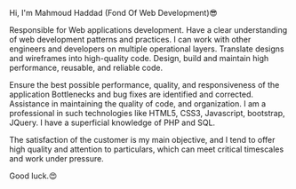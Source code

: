 Hi, I'm Mahmoud Haddad (Fond Of Web Development)😎

Responsible for Web applications development. Have a clear understanding of web development patterns and practices.
I can work with other engineers and developers on multiple operational layers.
Translate designs and wireframes into high-quality code. Design, build and maintain high performance, reusable, and reliable code.

Ensure the best possible performance, quality, and responsiveness of the application
Bottlenecks and bug fixes are identified and corrected. Assistance in maintaining the quality of code, and organization.
I am a professional in such technologies like HTML5, CSS3, Javascript, bootstrap,  JQuery.
I have a superficial knowledge of  PHP and SQL.

The satisfaction of the customer is my main objective, and I tend to offer high quality and attention to particulars, which can meet critical timescales and work under pressure.

Good luck.😍

<!---
Abu-Mustafa/Abu-Mustafa is a ✨ special ✨ repository because its `README.md` (this file) appears on your GitHub profile.
You can click the Preview link to take a look at your changes.
--->
